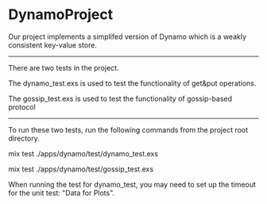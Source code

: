 # DynamoProject
Our project implements a simplifed version of Dynamo which is a weakly consistent key-value store.

____
There are two tests in the project. 

The dynamo_test.exs is used to test the functionality of get&put operations. 

The gossip_test.exs is used to test the functionality of gossip-based protocol

___
To run these two tests, run the following commands from the project root directory.

mix test ./apps/dynamo/test/dynamo_test.exs

mix test ./apps/dynamo/test/gossip_test.exs

When running the test for dynamo_test, you may need to set up the timeout for the unit test: "Data for Plots".

